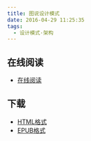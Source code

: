 ```yaml
---
title: 图说设计模式
date: 2016-04-29 11:25:35
tags:
  - 设计模式·架构
---
```


## 在线阅读 ##

+ [在线阅读](http://design-patterns.readthedocs.io/zh_CN/latest/index.html#)

## 下载 ##

+ [HTML格式](http://readthedocs.org/projects/design-patterns/downloads/htmlzip/latest/)
+ [EPUB格式](http://readthedocs.org/projects/design-patterns/downloads/epub/latest/)
